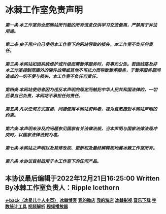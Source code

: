 # **冰棘工作室免责声明**

##### 第一条 本工作室的全部网站所刊载的所有信息仅供学习交流使用，严禁用于非法用途。

##### 第二条 由于用户自己使用本工作室下的网站导致的损失，本工作室不负任何责任。 

##### 第三条 本网站如因系统维护或升级而需暂停服务时，将事先公告。若因线路及非本工作室控制范围外的硬件故障或其他不可抗力而导致暂停服务，于暂停服务期间造成的一切不便与损失，本工作室不负任何责任。 

##### 第四条 本网站使用者因为违反本声明的规定而触犯中华人民共和国法律的，一切后果自己负责，本网站不承担任何责任。

##### 第五条 凡以任何方式直接、间接使用本网站资料者，视为自愿接受本网站声明的约束。 

##### 第六条 本声明未涉及的问题参见国家有关法律法规，当本声明与国家法律法规冲突时，以国家法律法规为准。 

##### 第七条 本网站之声明以及其修改权、更新权及最终解释权均属冰棘工作室所有。

##### 第八条 本协议目前适用于本工作室下的任何产品。

## 本协议最后编辑于2022年12月21日16:25:00   Written By冰棘工作室负责人：Ripple Icethorn

[**<-back（冰星儿个人主页）**](http://www.rippleicethorn.cn/)   [**冰棘博客**](http://www.rippleicethorn.cn/icethornblog/)   [**我的微店**](http://www.rippleicethorn.cn/mystores/Pictures/1.gif)   [**我的淘店**](https://shop497879620.taobao.com/)   [**冰棘影视**](#)   [**音乐下载**](https://tool.liumingye.cn/music/)   [**字数统计工具**](http://www.rippleicethorn.cn/Etest.html)   [**视频解析**](http://www.rippleicethorn.cn/videojx/index.html)   [**视频播放器**](#) 
